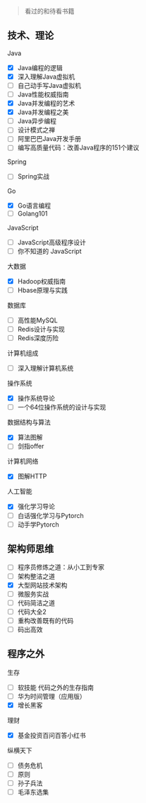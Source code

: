 > 看过的和待看书籍

## 技术、理论

Java

- [x] Java编程的逻辑
- [x] 深入理解Java虚拟机
- [ ] 自己动手写Java虚拟机
- [ ] Java性能权威指南
- [x] Java并发编程的艺术
- [x] Java并发编程之美
- [ ] Java异步编程
- [ ] 设计模式之禅
- [ ] 阿里巴巴Java开发手册
- [ ] 编写高质量代码：改善Java程序的151个建议

Spring

- [ ] Spring实战

Go

- [x] Go语言编程
- [ ] Golang101

JavaScript

- [ ] JavaScript高级程序设计
- [ ] 你不知道的 JavaScript

大数据

- [x] Hadoop权威指南
- [ ] Hbase原理与实践

数据库

- [ ] 高性能MySQL
- [ ] Redis设计与实现
- [ ] Redis深度历险

计算机组成

- [ ] 深入理解计算机系统

操作系统

- [x] 操作系统导论
- [ ] 一个64位操作系统的设计与实现

数据结构与算法

- [x] 算法图解
- [ ] 剑指offer

计算机网络

- [x] 图解HTTP

人工智能

- [x] 强化学习导论
- [ ] 白话强化学习与Pytorch
- [ ] 动手学Pytorch

## 架构师思维

- [ ] 程序员修炼之道：从小工到专家
- [ ] 架构整洁之道
- [x] 大型网站技术架构
- [ ] 微服务实战
- [ ] 代码简洁之道
- [ ] 代码大全2
- [ ] 重构改善既有的代码
- [ ] 码出高效

## 程序之外

生存

- [ ] 软技能 代码之外的生存指南
- [ ] 华为时间管理（应用版）
- [x] 增长黑客

理财

- [x] 基金投资百问百答小红书

纵横天下

- [ ] 债务危机
- [ ] 原则
- [ ] 孙子兵法
- [ ] 毛泽东选集
